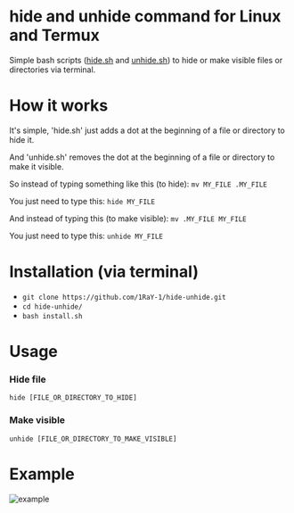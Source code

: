 # hide and unhide command for Linux and Termux
Simple bash scripts ([hide.sh](https://github.com/1RaY-1/hide-unhide/blob/main/hide.sh) and [unhide.sh](https://github.com/1RaY-1/hide-unhide/blob/main/unhide.sh)) to hide or make visible files or directories via terminal.

# How it works
It's simple, 'hide.sh' just adds a dot at the beginning of a file or directory to hide it.

And 'unhide.sh' removes the dot at the beginning of a file or directory to make it visible.

So instead of typing something like this (to hide): `mv MY_FILE .MY_FILE`

You just need to type this: `hide MY_FILE`

And instead of typing this (to make visible): `mv .MY_FILE MY_FILE`

You just need to type this: `unhide MY_FILE`

# Installation (via terminal)
* `git clone https://github.com/1RaY-1/hide-unhide.git`
* `cd hide-unhide/`
* `bash install.sh`

# Usage
### Hide file
`hide [FILE_OR_DIRECTORY_TO_HIDE]`
### Make visible
`unhide [FILE_OR_DIRECTORY_TO_MAKE_VISIBLE]`
# Example
![example](https://user-images.githubusercontent.com/78962948/134934364-f33e40cc-c6e8-463e-9a66-e147153706a3.gif)

